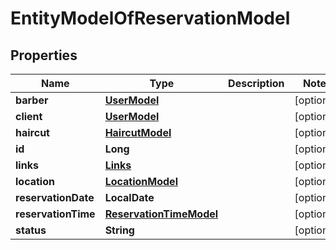 

# EntityModelOfReservationModel

## Properties

Name | Type | Description | Notes
------------ | ------------- | ------------- | -------------
**barber** | [**UserModel**](UserModel.md) |  |  [optional]
**client** | [**UserModel**](UserModel.md) |  |  [optional]
**haircut** | [**HaircutModel**](HaircutModel.md) |  |  [optional]
**id** | **Long** |  |  [optional]
**links** | [**Links**](Links.md) |  |  [optional]
**location** | [**LocationModel**](LocationModel.md) |  |  [optional]
**reservationDate** | **LocalDate** |  |  [optional]
**reservationTime** | [**ReservationTimeModel**](ReservationTimeModel.md) |  |  [optional]
**status** | **String** |  |  [optional]



